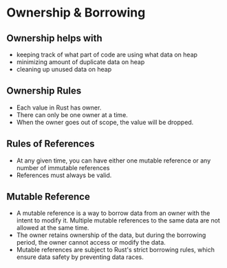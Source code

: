# Ownership & Borrowing

## Ownership helps with

- keeping track of what part of code are using what data on heap
- minimizing amount of duplicate data on heap
- cleaning up unused data on heap

## Ownership Rules

- Each value in Rust has owner.
- There can only be one owner at a time.
- When the owner goes out of scope, the value will be dropped.

## Rules of References

- At any given time, you can have either one mutable reference or any number of immutable references
- References must always be valid.

## Mutable Reference

- A mutable reference is a way to borrow data from an owner with the intent to modify it. Multiple mutable references to the same data are not allowed at the same time.
- The owner retains ownership of the data, but during the borrowing period, the owner cannot access or modify the data.
- Mutable references are subject to Rust's strict borrowing rules, which ensure data safety by preventing data races.
